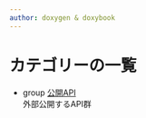 ```yaml
---
author: doxygen & doxybook
---
```


<!-- IMPORTANT: This is an AUTOMATICALLY GENERATED file by doxygen and doxybook. Manual edits are NOT allowed. -->

# カテゴリーの一覧

* group [公開API](group__public__api.md) <br/>外部公開するAPI群
